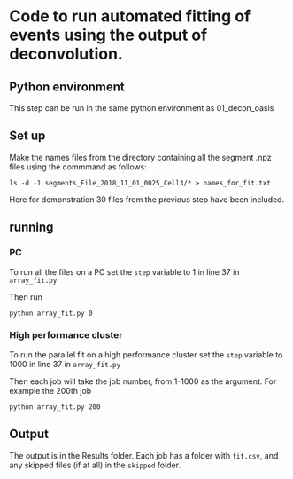 # Code to run automated fitting of events using the output of deconvolution.



## Python environment
This step can be run in the same python environment as 01_decon_oasis


## Set up

Make the names files from the directory containing all the segment  .npz files using the commmand as follows:
```
ls -d -1 segments_File_2018_11_01_0025_Cell3/* > names_for_fit.txt
```

Here for demonstration 30 files from the previous step have been included. 

## running

### PC
To run all the files on a PC set the `step` variable to 1 
in line 37 in `array_fit.py`

Then run 
```
python array_fit.py 0
```

### High performance cluster
To run the parallel fit on a high performance cluster set the `step` variable to 1000
in line 37 in `array_fit.py`

Then each job will take the job number, from 1-1000 as the argument. For example the 200th job

```
python array_fit.py 200
```

## Output
The output is in the Results folder. Each job has a folder with `fit.csv`, and any skipped files (if at all) in the `skipped` folder.